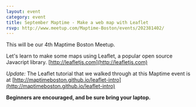 ```yaml
---
layout: event
category: event
title: September Maptime - Make a web map with Leaflet
rsvp: http://www.meetup.com/Maptime-Boston/events/202381402/
---
```


This will be our 4th Maptime Boston Meetup.

Let's learn to make some maps using Leaflet, a popular open source Javacript library. [http://leafletjs.com](http://leafletjs.com)

*Update:* The Leaflet tutorial that we walked through at this Maptime event is at [http://maptimeboston.github.io/leaflet-intro](http://maptimeboston.github.io/leaflet-intro)

**Beginners are encouraged, and be sure bring your laptop.**
